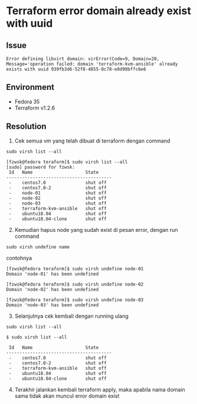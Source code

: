 # Terraform error domain already exist with uuid

## Issue
```
Error defining libvirt domain: virError(Code=9, Domain=20, Message='operation failed: domain 'terraform-kvm-ansible' already exists with uuid 939fb3d6-52f8-4855-8c78-e8d98bffc6e6
```
## Environment
- Fedora 35
- Terraform v1.2.6

## Resolution
1. Cek semua vm yang telah dibuat di terraform dengan command

```
sudo virsh list --all
```

```
[fzwsk@fedora teraform]$ sudo virsh list --all
[sudo] password for fzwsk: 
 Id   Name                    State
----------------------------------------
 -    centos7.0               shut off
 -    centos7.0-2             shut off
 -    node-01                 shut off
 -    node-02                 shut off
 -    node-03                 shut off
 -    terraform-kvm-ansible   shut off
 -    ubuntu18.04             shut off
 -    ubuntu18.04-clone       shut off
```

2. Kemudian hapus node yang sudah exist di pesan error, dengan run command
```
sudo virsh undefine name
```
contohnya
```
[fzwsk@fedora teraform]$ sudo virsh undefine node-01
Domain 'node-01' has been undefined

[fzwsk@fedora teraform]$ sudo virsh undefine node-02
Domain 'node-02' has been undefined

[fzwsk@fedora teraform]$ sudo virsh undefine node-03
Domain 'node-03' has been undefined
```

3. Selanjutnya cek kembali dengan running ulang
```
sudo virsh list --all
```

```
$ sudo virsh list --all

 Id   Name                    State
----------------------------------------
 -    centos7.0               shut off
 -    centos7.0-2             shut off
 -    terraform-kvm-ansible   shut off
 -    ubuntu18.04             shut off
 -    ubuntu18.04-clone       shut off
```

4. Terakhir jalankan kembali terraform apply, maka apabila nama domain sama tidak akan muncul error domain exist
